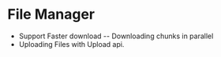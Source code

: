# File Manager 

* Support Faster download -- Downloading chunks in parallel
* Uploading Files with Upload api.


